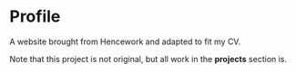 # Profile

A website brought from Hencework and adapted to fit my CV.

Note that this project is not original, but all work in the **projects** section is.
